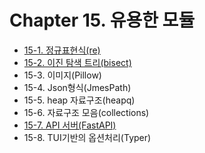 # Chapter 15. 유용한 모듈
- [15-1. 정규표현식(re)](15_1/contents.md)
- [15-2. 이진 탐색 트리(bisect)](15_2/contents.md)
- 15-3. 이미지(Pillow)
- 15-4. Json형식(JmesPath)
- 15-5. heap 자료구조(heapq)
- 15-6. 자료구조 모음(collections)
- [15-7. API 서버(FastAPI)](15_7/contents.md)
- 15-8. TUI기반의 옵션처리(Typer)
